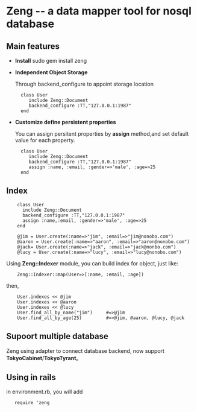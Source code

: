 Zeng -- a data mapper tool for nosql database
==============================================

Main features
-------------

- **Install**
  sudo gem install zeng

- **Independent Object Storage**

  Through backend_configure to appoint storage location

        class User
           include Zeng::Document
           backend_configure :TT,"127.0.0.1:1987"
        end

- **Customize define persistent properties**

  You can assign persitent properties by **assign** method,and set default value for each property.

        class User
           include Zeng::Document
           backend_configure :TT,"127.0.0.1:1987"
           assign :name, :email, :gender=>'male', :age=>25
        end


Index
-----

        class User
          include Zeng::Document
          backend_configure :TT,"127.0.0.1:1987"
          assign :name,:email, :gender=>'male', :age=>25
        end

        @jim = User.create(:name=>"jim", :email=>"jim@nonobo.com")
        @aaron = User.create(:name=>"aaron", :email=>"aaron@nonobo.com")
        @jack= User.create(:name=>"jack", :email=>"jack@nonbo.com")
        @lucy = User.create(:name=>"lucy", :email=>"lucy@nonobo.com")

Using **Zeng::Indexer** module, you can build index for object, just like:

        Zeng::Indexer::map(User=>[:name, :email, :age])

then,


        User.indexes << @jim
        User.indexes << @aaron
        User.indexes << @lucy
        User.find_all_by_name("jim")     #=>@jim
        User.find_all_by_age(25)         #=>@jim, @aaron, @lucy, @jack

Supoort multiple database
------------------------
Zeng using adapter to connect database backend, now support **TokyoCabinet**/**TokyoTyrant**。


Using in rails
--------------
  in environment.rb, you will add

       require 'zeng
